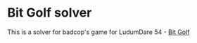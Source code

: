 # Bit Golf solver

This is a solver for badcop's game for LudumDare 54 - [Bit Golf](https://badcop.itch.io/bit-golf)